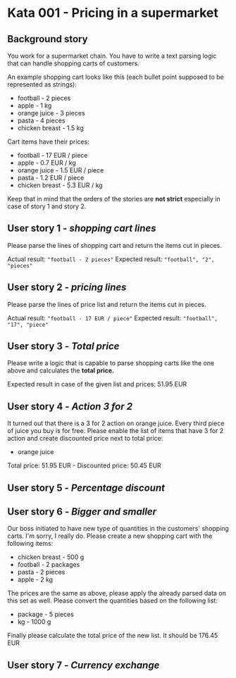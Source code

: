 # Kata 001 - Pricing in a supermarket

## Background story

You work for a supermarket chain. You have to write a text parsing logic that can handle shopping carts of customers.

An example shopping cart looks like this (each bullet point supposed to be represented as strings):
* football - 2 pieces
* apple  - 1 kg
* orange juice - 3 pieces
* pasta - 4 pieces
* chicken breast - 1.5 kg

Cart items have their prices:
* football - 17 EUR / piece
* apple - 0.7 EUR / kg
* orange juice - 1.5 EUR / piece
* pasta - 1.2 EUR / piece
* chicken breast - 5.3 EUR / kg

Keep that in mind that the orders of the stories are **not strict** especially in case of story 1 and story 2.

## User story 1 - *shopping cart lines*
Please parse the lines of shopping cart and return the items cut in pieces.

Actual result: `"football - 2 pieces"`
Expected result: `"football", "2", "pieces"`

## User story 2 - *pricing lines*
Please parse the lines of price list and return the items cut in pieces.

Actual result: `"football - 17 EUR / piece"`
Expected result: `"football", "17", "piece"`

## User story 3 - *Total price*
Please write a logic that is capable to parse shopping carts like the one above and calculates the **total price.**

Expected result in case of the given list and prices: 51.95 EUR

## User story 4 - *Action 3 for 2*
It turned out that there is a 3 for 2 action on orange juice. Every third piece of juice you buy is for free.
Please enable the list of items that have 3 for 2 action and create discounted price next to total price:
* orange juice

Total price: 51.95 EUR - Discounted price: 50.45 EUR

## User story 5 - *Percentage discount*

## User story 6 - *Bigger and smaller*
Our boss initiated to have new type of quantities in the customers' shopping carts. I'm sorry, I really do.
Please create a new shopping cart with the following items:
* chicken breast - 500 g
* football - 2 packages
* pasta - 2 pieces
* apple  - 2 kg

The prices are the same as above, please apply the already parsed data on this set as well.
Please convert the quantities based on the following list:
* package - 5 pieces
* kg - 1000 g

Finally please calculate the total price of the new list. It should be 176.45 EUR

## User story 7 - *Currency exchange*